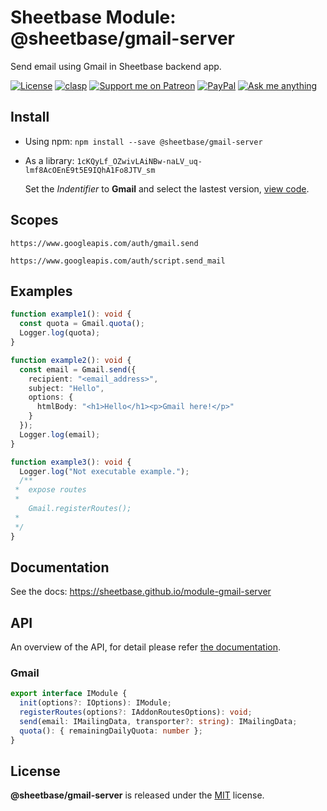 # Sheetbase Module: @sheetbase/gmail-server

Send email using Gmail in Sheetbase backend app.

<!-- <block:header> -->

[![License][license_badge]][license_url] [![clasp][clasp_badge]][clasp_url] [![Support me on Patreon][patreon_badge]][patreon_url] [![PayPal][paypal_donate_badge]][paypal_donate_url] [![Ask me anything][ask_me_badge]][ask_me_url]

<!-- </block:header> -->

## Install

- Using npm: `npm install --save @sheetbase/gmail-server`

- As a library: `1cKQyLf_OZwivLAiNBw-naLV_uq-lmf8AcOEnE9t5E9IQhA1Fo8JTV_sm`

  Set the _Indentifier_ to **Gmail** and select the lastest version, [view code](https://script.google.com/d/1cKQyLf_OZwivLAiNBw-naLV_uq-lmf8AcOEnE9t5E9IQhA1Fo8JTV_sm/edit?usp=sharing).

## Scopes

`https://www.googleapis.com/auth/gmail.send`

`https://www.googleapis.com/auth/script.send_mail`

## Examples

```ts
function example1(): void {
  const quota = Gmail.quota();
  Logger.log(quota);
}

function example2(): void {
  const email = Gmail.send({
    recipient: "<email_address>",
    subject: "Hello",
    options: {
      htmlBody: "<h1>Hello</h1><p>Gmail here!</p>"
    }
  });
  Logger.log(email);
}

function example3(): void {
  Logger.log("Not executable example.");
  /**
 *  expose routes
 *
    Gmail.registerRoutes();
 *
 */
}
```

## Documentation

See the docs: https://sheetbase.github.io/module-gmail-server

## API

An overview of the API, for detail please refer [the documentation](https://sheetbase.github.io/module-gmail-server).

### Gmail

```ts
export interface IModule {
  init(options?: IOptions): IModule;
  registerRoutes(options?: IAddonRoutesOptions): void;
  send(email: IMailingData, transporter?: string): IMailingData;
  quota(): { remainingDailyQuota: number };
}
```

## License

**@sheetbase/gmail-server** is released under the [MIT](https://github.com/sheetbase/module-gmail-server/blob/master/LICENSE) license.

<!-- <block:footer> -->

[license_badge]: https://img.shields.io/github/license/mashape/apistatus.svg
[license_url]: https://github.com/sheetbase/module-gmail-server/blob/master/LICENSE
[clasp_badge]: https://img.shields.io/badge/built%20with-clasp-4285f4.svg
[clasp_url]: https://github.com/google/clasp
[patreon_badge]: https://ionicabizau.github.io/badges/patreon.svg
[patreon_url]: https://www.patreon.com/lamnhan
[paypal_donate_badge]: https://ionicabizau.github.io/badges/paypal_donate.svg
[paypal_donate_url]: https://www.paypal.me/lamnhan
[ask_me_badge]: https://img.shields.io/badge/ask/me-anything-1abc9c.svg
[ask_me_url]: https://m.me/sheetbase

<!-- </block:footer> -->
